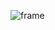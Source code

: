 
![frame](https://github.com/DINESH-SRIHARI/Espacito-client/assets/123197525/9275e3b1-a23f-41bf-a3f8-c0ffc542d0e1)
